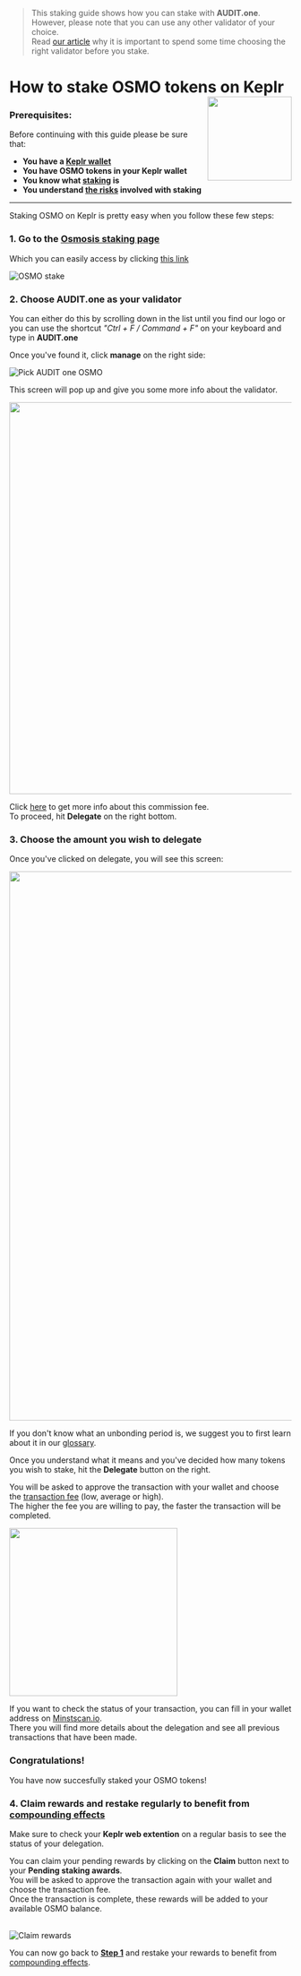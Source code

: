   > This staking guide shows how you can stake with **AUDIT.one**. <br>
  > However, please note that you can use any other validator of your choice. <br>
  > Read [our article](Importance_of_choosing_the_right_validator.md) why it is important to spend some time choosing the right validator before you stake.

# How to stake OSMO tokens on Keplr [<img align="right" width="150" src="https://user-images.githubusercontent.com/95366163/145463556-c4dd11d9-e1e9-4c55-8ee0-09fdbe81c3a0.png">](How_to_stake_OSMO_with_Keplr_Mobile.md)

### Prerequisites:

Before continuing with this guide please be sure that:

- **You have a [Keplr wallet](How_to_create_a_Keplr_wallet.md)**
- **You have OSMO tokens in your Keplr wallet**
- **You know what [staking](What_is_staking.md) is**
- **You understand [the risks](Risks_of_staking.md) involved with staking**

***


Staking OSMO on Keplr is pretty easy when you follow these few steps:

### **1.  Go to the <a name="step1"> [Osmosis staking page](https://wallet.keplr.app/#/osmosis/stake) </a>**

Which you can easily access by clicking [this link](https://wallet.keplr.app/#/osmosis/stake)

![OSMO stake](https://user-images.githubusercontent.com/95366163/148534451-109f3401-ef97-4727-b736-540fa6f5698e.png)


### **2.  Choose AUDIT.one as your validator**

You can either do this by scrolling down in the list until you find our logo or you can use the shortcut _"Ctrl + F / Command + F"_ on your keyboard and type in **AUDIT.one**

Once you've found it, click **manage** on the right side:

![Pick AUDIT one OSMO](https://user-images.githubusercontent.com/95366163/159654273-f0d91f2d-3888-4611-8ff2-2210bfaab343.png)

This screen will pop up and give you some more info about the validator. 

<img width="700" src="https://user-images.githubusercontent.com/95366163/159654344-ebb9d66e-0be6-473d-be87-613e3c684280.png">

Click [here](Validator_fee.md) to get more info about this commission fee. <br>
To proceed, hit **Delegate** on the right bottom.


### **3.  Choose the amount you wish to delegate**

Once you've clicked on delegate, you will see this screen:

<img width="981" src="https://user-images.githubusercontent.com/95366163/159654671-b5999508-298e-4e38-9dfb-c78ee25f2e2d.png">

If you don't know what an unbonding period is, we suggest you to first learn about it in our [glossary](Unbonding_period.md).

Once you understand what it means and you've decided how many tokens you wish to stake, hit the **Delegate** button on the right.

You will be asked to approve the transaction with your wallet and choose the [transaction fee](Transaction_fees.md) (low, average or high). <br>
The higher the fee you are willing to pay, the faster the transaction will be completed.

<img width="300" src="https://user-images.githubusercontent.com/95366163/148531482-68f51a1d-b520-47c1-a56e-0752bb0db0e9.png">

If you want to check the status of your transaction, you can fill in your wallet address on [Minstscan.io](https://www.mintscan.io/osmosis). <br>
There you will find more details about the delegation and see all previous transactions that have been made.

### **Congratulations!** 
You have now succesfully staked your OSMO tokens!


### **4.  Claim rewards and restake regularly to benefit from [compounding effects](Compounding_interest.md)**

Make sure to check your **Keplr web extention** on a regular basis to see the status of your delegation.

You can claim your pending rewards by clicking on the **Claim** button next to your **Pending staking awards**.<br>
You will be asked to approve the transaction again with your wallet and choose the transaction fee. <br>
Once the transaction is complete, these rewards will be added to your available OSMO balance. <br> <br>

![Claim rewards](https://user-images.githubusercontent.com/95366163/148682458-581b3490-d45f-4da6-bdb6-fc383a8055aa.png)

You can now go back to [**Step 1**](#step1) and restake your rewards to benefit from [compounding effects](Compounding_interest.md).


